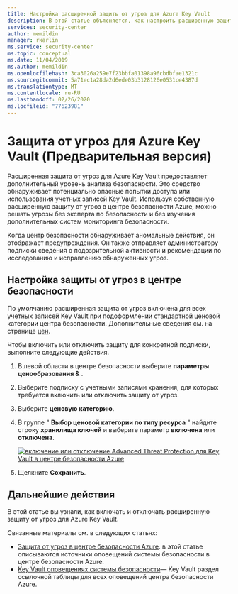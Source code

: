 ```yaml
---
title: Настройка расширенной защиты от угроз для Azure Key Vault
description: В этой статье объясняется, как настроить расширенную защиту от угроз для Azure Key Vault в центре безопасности Azure.
services: security-center
author: memildin
manager: rkarlin
ms.service: security-center
ms.topic: conceptual
ms.date: 11/04/2019
ms.author: memildin
ms.openlocfilehash: 3ca3026a259e7f23bbfa01398a96cbdbfae1321c
ms.sourcegitcommit: 5a71ec1a28da2d6ede03b3128126e0531ce4387d
ms.translationtype: MT
ms.contentlocale: ru-RU
ms.lasthandoff: 02/26/2020
ms.locfileid: "77623981"
---
```

# <a name="threat-protection-for-azure-key-vault-preview"></a>Защита от угроз для Azure Key Vault (Предварительная версия)

Расширенная защита от угроз для Azure Key Vault предоставляет дополнительный уровень анализа безопасности. Это средство обнаруживает потенциально опасные попытки доступа или использования учетных записей Key Vault. Используя собственную расширенную защиту от угроз в центре безопасности Azure, можно решать угрозы без эксперта по безопасности и без изучения дополнительных систем мониторинга безопасности.

Когда центр безопасности обнаруживает аномальные действия, он отображает предупреждения. Он также отправляет администратору подписки сведения о подозрительной активности и рекомендации по исследованию и исправлению обнаруженных угроз.

## <a name="configuring-threat-protection-from-security-center"></a>Настройка защиты от угроз в центре безопасности

По умолчанию расширенная защита от угроз включена для всех учетных записей Key Vault при подоформлении стандартной ценовой категории центра безопасности. Дополнительные сведения см. на странице [цен](security-center-pricing.md).

Чтобы включить или отключить защиту для конкретной подписки, выполните следующие действия.

1. В левой области в центре безопасности выберите **параметры ценообразования &** .

1. Выберите подписку с учетными записями хранения, для которых требуется включить или отключить защиту от угроз.

1. Выберите **ценовую категорию**.

1. В группе " **Выбор ценовой категории по типу ресурса** " найдите строку **хранилища ключей** и выберите параметр **включена** или **отключена**.

    [![включение или отключение Advanced Threat Protection для Key Vault в центре безопасности Azure](media/advanced-threat-protection-key-vault/atp-for-akv-enable-atp-for-akv.png)](media/advanced-threat-protection-key-vault/atp-for-akv-enable-atp-for-akv.png#lightbox)

1. Щелкните **Сохранить**.


## <a name="next-steps"></a>Дальнейшие действия

В этой статье вы узнали, как включать и отключать расширенную защиту от угроз для Azure Key Vault. 

Связанные материалы см. в следующих статьях:

- [Защита от угроз в центре безопасности Azure](threat-protection.md). в этой статье описываются источники оповещений системы безопасности в центре безопасности Azure.
- [Key Vault оповещениях системы безопасности](alerts-reference.md#alerts-azurekv)— Key Vault раздел ссылочной таблицы для всех оповещений центра безопасности Azure.